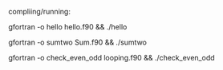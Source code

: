 compliing/running:

gfortran -o hello hello.f90 && ./hello

gfortran -o sumtwo Sum.f90 && ./sumtwo


gfortran -o check_even_odd looping.f90 && ./check_even_odd